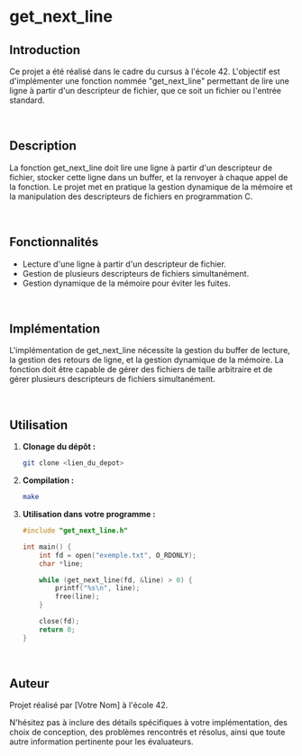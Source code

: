 # get_next_line

## Introduction

Ce projet a été réalisé dans le cadre du cursus à l'école 42. L'objectif est d'implémenter une fonction nommée "get_next_line" permettant de lire une ligne à partir d'un descripteur de fichier, que ce soit un fichier ou l'entrée standard.

<br>

## Description

La fonction get_next_line doit lire une ligne à partir d'un descripteur de fichier, stocker cette ligne dans un buffer, et la renvoyer à chaque appel de la fonction. Le projet met en pratique la gestion dynamique de la mémoire et la manipulation des descripteurs de fichiers en programmation C.

<br>

## Fonctionnalités

- Lecture d'une ligne à partir d'un descripteur de fichier.
- Gestion de plusieurs descripteurs de fichiers simultanément.
- Gestion dynamique de la mémoire pour éviter les fuites.

<br>

## Implémentation

L'implémentation de get_next_line nécessite la gestion du buffer de lecture, la gestion des retours de ligne, et la gestion dynamique de la mémoire. La fonction doit être capable de gérer des fichiers de taille arbitraire et de gérer plusieurs descripteurs de fichiers simultanément.

<br>

## Utilisation

1. **Clonage du dépôt :**

    ```bash
    git clone <lien_du_depot>
    ```

2. **Compilation :**

    ```bash
    make
    ```

3. **Utilisation dans votre programme :**

    ```c
    #include "get_next_line.h"

    int main() {
        int fd = open("exemple.txt", O_RDONLY);
        char *line;

        while (get_next_line(fd, &line) > 0) {
            printf("%s\n", line);
            free(line);
        }

        close(fd);
        return 0;
    }
    ```

<br>

## Auteur

Projet réalisé par [Votre Nom] à l'école 42.

N'hésitez pas à inclure des détails spécifiques à votre implémentation, des choix de conception, des problèmes rencontrés et résolus, ainsi que toute autre information pertinente pour les évaluateurs.
